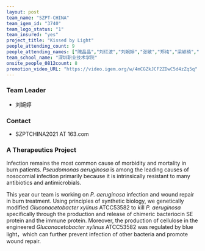 ```yaml
---
layout: post
team_name: "SZPT-CHINA"
team_igem_id: "3740"
team_logo_status: "1"
team_insured: "yes"
project_title: "Kissed by Light"
people_attending_count: 9
people_attending_names: ["隗晶晶","刘红波","刘婉婷","张敏","郑纯","梁颖楠","祝霏霏","林冰敏","黄桂怡"]
team_school_name: "深圳职业技术学院"
onsite_people_0812count: 8
promotion_video_URL: "https://video.igem.org/w/4mCGZkJCF2ZDwC5d4zZq5q"
---
```



### Team Leader
* 刘婉婷

### Contact
* SZPTCHINA2021 AT 163.com

### A Therapeutics Project

Infection remains the most common cause of morbidity and mortality in burn patients. *Pseudomonas aeruginosa* is among the leading causes of nosocomial infection primarily because it is intrinsically resistant to many antibiotics and antimicrobials.

This year our team is working on *P. aeruginosa* infection and wound repair in burn treatment. Using principles of synthetic biology, we genetically modified *Gluconacetobacter xylinus* ATCC53582 to kill *P. aeruginosa* specifically through the production and release of chimeric bacteriocin SE protein and the immune protein. Moreover, the production of cellulose in the engineered *Gluconacetobacter xylinus* ATCC53582 was regulated by blue light，which can further prevent infection of other bacteria and promote wound repair.
